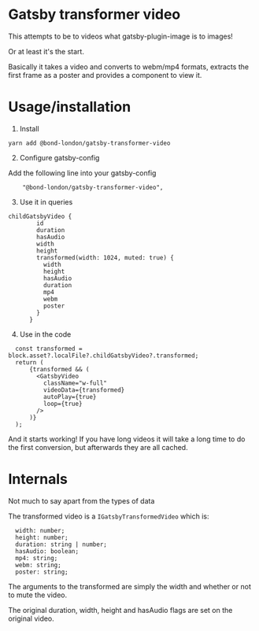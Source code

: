 # Gatsby transformer video

This attempts to be to videos what gatsby-plugin-image is to images!

Or at least it's the start.

Basically it takes a video and converts to webm/mp4 formats, extracts the first frame as a poster and provides a component to view it.

# Usage/installation

1. Install

```
yarn add @bond-london/gatsby-transformer-video
```

2. Configure gatsby-config

Add the following line into your gatsby-config

```
    "@bond-london/gatsby-transformer-video",
```

3. Use it in queries

```
childGatsbyVideo {
        id
        duration
        hasAudio
        width
        height
        transformed(width: 1024, muted: true) {
          width
          height
          hasAudio
          duration
          mp4
          webm
          poster
        }
      }
```

4. Use in the code

```
  const transformed = block.asset?.localFile?.childGatsbyVideo?.transformed;
  return (
      {transformed && (
        <GatsbyVideo
          className="w-full"
          videoData={transformed}
          autoPlay={true}
          loop={true}
        />
      )}
  );
```

And it starts working! If you have long videos it will take a long time to do the first conversion, but afterwards they are all cached.

# Internals

Not much to say apart from the types of data

The transformed video is a `IGatsbyTransformedVideo` which is:

```
  width: number;
  height: number;
  duration: string | number;
  hasAudio: boolean;
  mp4: string;
  webm: string;
  poster: string;
```

The arguments to the transformed are simply the width and whether or not to mute the video.

The original duration, width, height and hasAudio flags are set on the original video.
